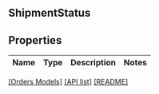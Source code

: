## ShipmentStatus

## Properties

Name | Type | Description | Notes
------------ | ------------- | ------------- | -------------

[[Orders Models]](../) [[API list]](../../Api) [[README]](../../../README.md)
